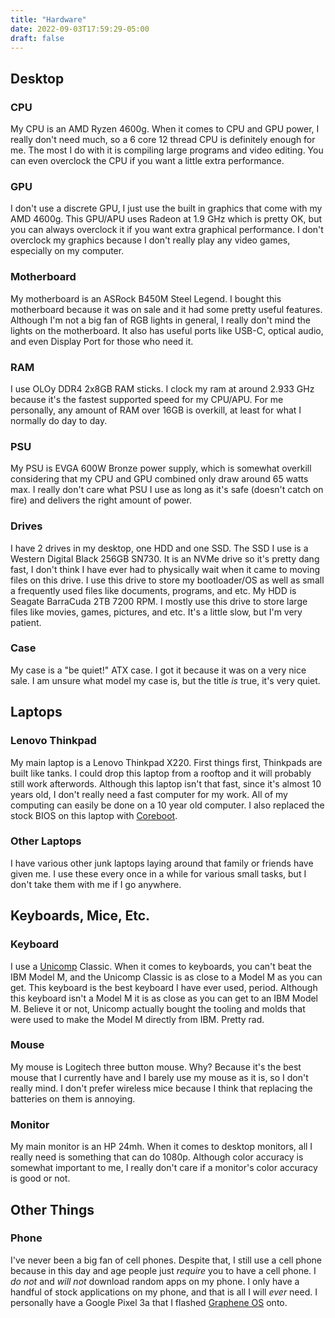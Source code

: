 ```yaml
---
title: "Hardware"
date: 2022-09-03T17:59:29-05:00
draft: false
---
```


## Desktop

### CPU

My CPU is an AMD Ryzen 4600g.
When it comes to CPU and GPU power, I really don't need much, so a 6 core
12 thread CPU is definitely enough for me. The most I do with it is compiling
large programs and video editing.
You can even overclock the CPU if you want a little extra performance.

### GPU

I don't use a discrete GPU, I just use the built in graphics that come with my AMD 4600g.
This GPU/APU uses Radeon at 1.9 GHz which is pretty OK, but you can always overclock it if you want extra graphical performance.
I don't overclock my graphics because I don't really play any video games, especially on my computer.

### Motherboard

My motherboard is an ASRock B450M Steel Legend.
I bought this motherboard because it was on sale and it had some pretty useful features.
Although I'm not a big fan of RGB lights in general, I really don't mind the lights on the motherboard.
It also has useful ports like USB-C, optical audio, and even Display Port for those who need it.

### RAM

I use OLOy DDR4 2x8GB RAM sticks.
I clock my ram at around 2.933 GHz because it's the fastest supported speed for my CPU/APU.
For me personally, any amount of RAM over 16GB is overkill, at least for what
I normally do day to day.

### PSU

My PSU is EVGA 600W Bronze power supply, which is somewhat overkill
considering that my CPU and GPU combined only draw around 65 watts max.
I really don't care what PSU I use as long as it's safe (doesn't catch on
fire) and delivers the right amount of power.

### Drives

I have 2 drives in my desktop, one HDD and one SSD.
The SSD I use is a Western Digital Black 256GB SN730.
It is an NVMe drive so it's pretty dang fast, I don't think I have ever had to physically wait when it came to moving files on this drive.
I use this drive to store my bootloader/OS as well as small a frequently used files like documents, programs, and etc.
My HDD is Seagate BarraCuda 2TB 7200 RPM.
I mostly use this drive to store large files like movies, games, pictures, and etc.
It's a little slow, but I'm very patient.

### Case

My case is a "be quiet!" ATX case. I got it because it was on a very nice sale.
I am unsure what model my case is, but the title *is* true, it's very quiet.

## Laptops

### Lenovo Thinkpad
My main laptop is a Lenovo Thinkpad X220.
First things first, Thinkpads are built like tanks.
I could drop this laptop from a rooftop and it will probably still work afterwords.
Although this laptop isn't that fast, since it's almost 10 years old, I don't really need a fast computer for my work.
All of my computing can easily be done on a 10 year old computer.
I also replaced the stock BIOS on this laptop with [Coreboot](https://coreboot.org/).

### Other Laptops

I have various other junk laptops laying around that family or friends have
given me. I use these every once in a while for various small tasks, but I
don't take them with me if I go anywhere.

## Keyboards, Mice, Etc.

### Keyboard

I use a [Unicomp](https://www.pckeyboard.com/) Classic.
When it comes to keyboards, you can't beat the IBM Model M, and the Unicomp Classic is as close to a Model M as you can get.
This keyboard is the best keyboard I have ever used, period.
Although this keyboard isn't a Model M it is as close as you can get to an IBM Model M.
Believe it or not, Unicomp actually bought the tooling and molds that were used
to make the Model M directly from IBM.
Pretty rad.

### Mouse

My mouse is Logitech three button mouse. Why?
Because it's the best mouse that I currently have and I barely use my mouse as
it is, so I don't really mind.
I don't prefer wireless mice because I think that replacing the batteries on them is annoying.

### Monitor

My main monitor is an HP 24mh.
When it comes to desktop monitors, all I really need is something that can do 1080p.
Although color accuracy is somewhat important to me, I really don't care if a monitor's color accuracy is good or not.

## Other Things

### Phone

I've never been a big fan of cell phones.
Despite that, I still use a cell phone because in this day and age people
just *require* you to have a cell phone.
I *do not* and *will not* download random apps on my phone.
I only have a handful of stock applications on my phone, and that is
all I will *ever* need.
I personally have a Google Pixel 3a that I flashed [Graphene OS](https://grapheneos.org/) onto.
